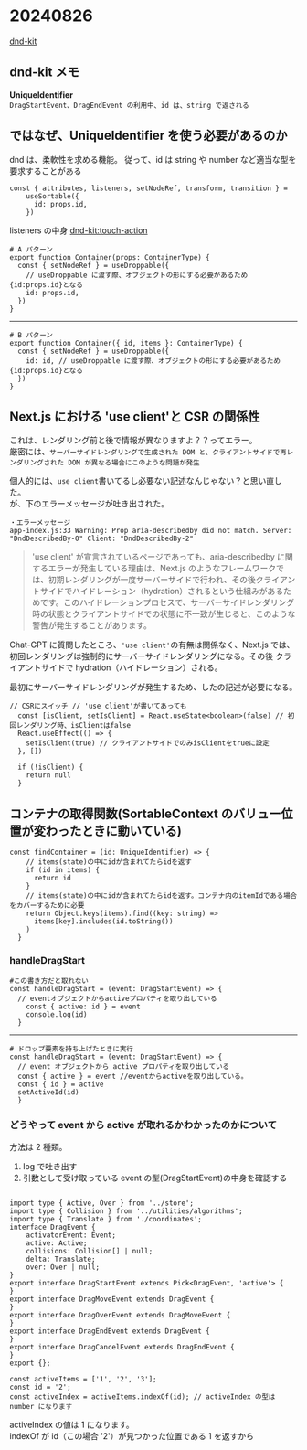 # 20240826

[dnd-kit](https://docs.dndkit.com/)

## dnd-kit メモ

**UniqueIdentifier**  
`DragStartEvent、DragEndEvent の利用中、id は、string で返される`

## ではなぜ、UniqueIdentifier を使う必要があるのか

dnd は、柔軟性を求める機能。
従って、id は string や number など適当な型を要求することがある

```
const { attributes, listeners, setNodeRef, transform, transition } =
    useSortable({
      id: props.id,
    })
```

listeners の中身
[dnd-kit:touch-action](https://docs.dndkit.com/api-documentation/sensors/touch#recommendations)

    # A パターン
    export function Container(props: ContainerType) {
      const { setNodeRef } = useDroppable({
        // useDroppable に渡す際、オブジェクトの形にする必要があるため{id:props.id}となる
        id: props.id,
      })
    }

---

    # B パターン
    export function Container({ id, items }: ContainerType) {
      const { setNodeRef } = useDroppable({
        id: id, // useDroppable に渡す際、オブジェクトの形にする必要があるため{id:props.id}となる
      })
    }

## Next.js における 'use client'と CSR の関係性

これは、レンダリング前と後で情報が異なりますよ？？ってエラー。  
厳密には、`サーバーサイドレンダリングで生成された DOM と、クライアントサイドで再レンダリングされた DOM が異なる場合にこのような問題が発生`

個人的には、`use client`書いてるし必要ない記述なんじゃない？と思い直した。  
が、下のエラーメッセージが吐き出された。

```
・エラーメッセージ
app-index.js:33 Warning: Prop aria-describedby did not match. Server: "DndDescribedBy-0" Client: "DndDescribedBy-2"
```

> 'use client' が宣言されているページであっても、aria-describedby に関するエラーが発生している理由は、Next.js のようなフレームワークでは、初期レンダリングが一度サーバーサイドで行われ、その後クライアントサイドでハイドレーション（hydration）されるという仕組みがあるためです。このハイドレーションプロセスで、サーバーサイドレンダリング時の状態とクライアントサイドでの状態に不一致が生じると、このような警告が発生することがあります。

Chat-GPT に質問したところ、`'use client'`の有無は関係なく、Next.js では、初回レンダリングは強制的にサーバーサイドレンダリングになる。その後 クライアントサイドで hydration（ハイドレーション）される。

最初にサーバーサイドレンダリングが発生するため、したの記述が必要になる。

```
// CSRにスイッチ // 'use client'が書いてあっても
  const [isClient, setIsClient] = React.useState<boolean>(false) // 初回レンダリング時、isClientはfalse
  React.useEffect(() => {
    setIsClient(true) // クライアントサイドでのみisClientをtrueに設定
  }, [])

  if (!isClient) {
    return null
  }
```

## コンテナの取得関数(SortableContext のバリュー位置が変わったときに動いている)

```
const findContainer = (id: UniqueIdentifier) => {
    // items(state)の中にidが含まれてたらidを返す
    if (id in items) {
      return id
    }
    // items(state)の中にidが含まれてたらidを返す。コンテナ内のitemIdである場合をカバーするために必要
    return Object.keys(items).find((key: string) =>
      items[key].includes(id.toString())
    )
  }
```

### handleDragStart

    #この書き方だと取れない
    const handleDragStart = (event: DragStartEvent) => {
      // eventオブジェクトからactiveプロパティを取り出している
        const { active: id } = event
        console.log(id)
      }

---

    # ドロップ要素を持ち上げたときに実行
    const handleDragStart = (event: DragStartEvent) => {
      // event オブジェクトから active プロパティを取り出している
      const { active } = event //eventからactiveを取り出している。
      const { id } = active
      setActiveId(id)
      }

### どうやって event から active が取れるかわかったのかについて

方法は 2 種類。

1. log で吐き出す
2. 引数として受け取っている event の型(DragStartEvent)の中身を確認する

```

import type { Active, Over } from '../store';
import type { Collision } from '../utilities/algorithms';
import type { Translate } from './coordinates';
interface DragEvent {
    activatorEvent: Event;
    active: Active;
    collisions: Collision[] | null;
    delta: Translate;
    over: Over | null;
}
export interface DragStartEvent extends Pick<DragEvent, 'active'> {
}
export interface DragMoveEvent extends DragEvent {
}
export interface DragOverEvent extends DragMoveEvent {
}
export interface DragEndEvent extends DragEvent {
}
export interface DragCancelEvent extends DragEndEvent {
}
export {};
```

```
const activeItems = ['1', '2', '3'];
const id = '2';
const activeIndex = activeItems.indexOf(id); // activeIndex の型は number になります
```

activeIndex の値は 1 になります。  
indexOf が id（この場合 '2'）が見つかった位置である 1 を返すから
